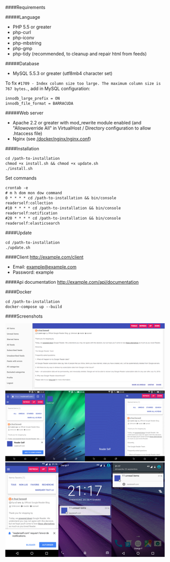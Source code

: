 ####Requirements

#####Language
* PHP 5.5 or greater
* php-curl
* php-iconv
* php-mbstring
* php-gmp
* php-tidy (recommended, to cleanup and repair html from feeds)

#####Database
* MySQL 5.5.3 or greater (utf8mb4 character set)

To fix ```#1709 - Index column size too large. The maximum column size is 767 bytes.```, add in MySQL configuration:

```
innodb_large_prefix = ON
innodb_file_format = BARRACUDA
```

#####Web server
* Apache 2.2 or greater with mod_rewrite module enabled (and "Allowoverride All" in VirtualHost / Directory configuration to allow .htaccess file)
* Nginx (see [/docker/nginx/nginx.conf](/docker/nginx/nginx.conf))

####Installation

```text
cd /path-to-installation
chmod +x install.sh && chmod +x update.sh
./install.sh
```

Set commands
```text
crontab -e
# m h dom mon dow command
0 * * * * cd /path-to-installation && bin/console readerself:collection
#10 * * * * cd /path-to-installation && bin/console readerself:notification
#20 * * * * cd /path-to-installation && bin/console readerself:elasticsearch
```

####Update

```text
cd /path-to-installation
./update.sh
```

####Client
http://example.com/client
- Email: example@example.com
- Password: example

####Api documentation
http://example.com/api/documentation

####Docker
```
cd /path-to-installation
docker-compose up --build
```

####Screenshots

![Desktop](web/screenshots/desktop.png)
![Add to home screen](web/screenshots/add-to-homescreen.png)
![Notification](web/screenshots/notification.png)
